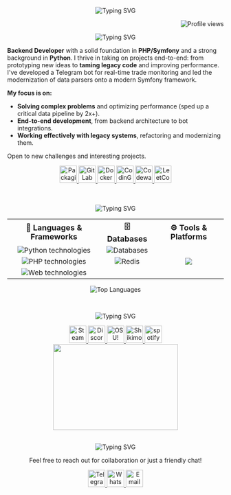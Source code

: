 <div align="center">

  ![Typing SVG](https://readme-typing-svg.herokuapp.com?font=Fira+Code&size=28&duration=6000&pause=1500&color=7aa2f7&background=FFFFFF00&center=true&vCenter=true&repeat=false&width=435&height=40&lines=Hey+there!+I'm+Dmitriy)
  
  <div align="right">
  
  ![Profile views](https://komarev.com/ghpvc/?username=dmitriy-shabash&color=7aa2f7&style=plactic&label=Views)
  
  </div>
  
  ![Typing SVG](https://readme-typing-svg.herokuapp.com?font=Fira+Code&size=20&duration=6000&pause=1500&color=7aa2f7&background=FFFFFF00&center=true&vCenter=true&repeat=false&width=435&height=20&lines=About+me)
  
  <div align="left">
  
  **Backend Developer** with a solid foundation in **PHP/Symfony** and a strong background in **Python**. 
  I thrive in taking on projects end-to-end: from prototyping new ideas to **taming legacy code** and improving performance. 
  I've developed a Telegram bot for real-time trade monitoring and led the modernization of data parsers onto a modern Symfony framework.
  
  **My focus is on:**
  - **Solving complex problems** and optimizing performance (sped up a critical data pipeline by 2x+).
  - **End-to-end development**, from backend architecture to bot integrations.
  - **Working effectively with legacy systems**, refactoring and modernizing them.
  
  Open to new challenges and interesting projects.
  
  </div>
  
  <div>
    <a href="https://packagist.org/packages/your_username/" title="packagist">
      <img width="40" height="40" src="https://img.shields.io/badge/-000000?logo=packagist&logoColor=7aa2f7&style=plastic" alt="Packagist">
    </a>
    <a href="https://gitlab.com/your_username" title="gitlab">
      <img width="40" height="40" src="https://img.shields.io/badge/-000000?logo=gitlab&logoColor=7aa2f7&style=plastic" alt="GitLab">
    </a>
    <a href="https://hub.docker.com/u/your_username" title="docker">
      <img width="40" height="40" src="https://img.shields.io/badge/-000000?logo=docker&logoColor=7aa2f7&style=plastic" alt="Docker Hub">
    </a>
    <a href="https://www.codingame.com/profile/your_id" title="codingame">
      <img width="40" height="40" src="https://img.shields.io/badge/-000000?logo=codingame&logoColor=7aa2f7&style=plastic" alt="CodinGame">
    </a>
    <a href="https://www.codewars.com/users/your_username" title="codewars">
      <img width="40" height="40" src="https://img.shields.io/badge/-000000?logo=codewars&logoColor=7aa2f7&style=plastic" alt="Codewars">
    </a>
    <a href="https://leetcode.com/u/your_username/" title="leetcode">
      <img width="40" height="40" src="https://img.shields.io/badge/-000000?logo=leetcode&logoColor=7aa2f7&style=plastic" alt="LeetCode">
    </a>
  </div>
  
  <br>
  <br>
  
  ![Typing SVG](https://readme-typing-svg.herokuapp.com?font=Fira+Code&size=20&duration=6000&pause=1500&color=7aa2f7&background=FFFFFF00&center=true&vCenter=true&repeat=false&width=435&height=20&lines=Technologies+%26+Tools)
  
  <table align="center">
    <tr>
      <th style="font-size: 18px; text-align: center;">🚀 Languages & Frameworks</th>
      <th style="font-size: 18px; text-align: center;">🗄️ Databases</th>
      <th style="font-size: 18px; text-align: center;">⚙️ Tools & Platforms</th>
    </tr>
    <tr>
      <td align="center">
        <img src="https://skillicons.dev/icons?i=python,fastapi,flask,django" alt="Python technologies">
      </td>
      <td align="center">
        <img src="https://skillicons.dev/icons?i=mysql,postgresql,sqlite" alt="Databases">
      </td>
      <td rowspan="3" align="center" style="vertical-align: middle;">
        <img src="https://skillicons.dev/icons?i=linux,bash,docker,rabbitmq,git,selenium,grafana,nginx,prometheus&perline=3"/>
      </td>
    </tr>
    <tr>
      <td align="center">
        <img src="https://skillicons.dev/icons?i=php,symfony" alt="PHP technologies">
      </td>
      <td align="center">
        <img src="https://skillicons.dev/icons?i=redis" alt="Redis">
      </td>
    </tr>
    <tr>
      <td align="center">
        <img src="https://skillicons.dev/icons?i=html,css" alt="Web technologies">
      </td>
      <td align="center">
        <!-- Пустая ячейка для выравнивания -->
      </td>
    </tr>
  </table>
  
  ![Top Languages](https://github-readme-stats.vercel.app/api/top-langs/?username=dmitriy-shabash&layout=compact&theme=tokyonight)

  <br>
  
  ![Typing SVG](https://readme-typing-svg.herokuapp.com?font=Fira+Code&size=20&duration=6000&pause=1500&color=7aa2f7&background=FFFFFF00&center=true&vCenter=true&repeat=false&width=435&height=20&lines=Beyond+the+Code)
  
  <div>
    <a href="https://store.steampowered.com/" title="steam">
      <img width="40" height="40" src="https://img.shields.io/badge/-000000?logo=steam&logoColor=7aa2f7&style=plastic" alt="Steam">
    </a>
    <a href="your_discord_link" title="discord">
      <img width="40" height="40" src="https://img.shields.io/badge/-000000?logo=discord&logoColor=7aa2f7&style=plastic" alt="Discord">
    </a>
    <a href="https://osu.ppy.sh/users/your_profile" title="osu!">
      <img width="40" height="40" src="https://img.shields.io/badge/-000000?logo=osu&logoColor=7aa2f7&style=plastic" alt="OSU!">
    </a>
    <a href="https://shikimori.one/your_profile" title="shikimori">
      <img width="40" height="40" src="https://img.shields.io/badge/-000000?logo=shikimori&logoColor=7aa2f7&style=plastic" alt="Shikimori">
    </a>
    <a href="https://shikimori.one/your_profile" title="spotify">
      <img width="40" height="40" src="https://img.shields.io/badge/-000000?logo=spotify&logoColor=7aa2f7&style=plastic" alt="spotify">
    </a>
  </div>
  
  <img width="290" height="200" src="https://i.pinimg.com/originals/a1/01/b4/a101b4cd58d9ae85a1a9f85f40e36e7b.gif" align="center">

  <br>
  <br>
  
  ![Typing SVG](https://readme-typing-svg.herokuapp.com?font=Fira+Code&size=20&duration=6000&pause=1500&color=7aa2f7&background=FFFFFF00&center=true&vCenter=true&repeat=false&width=435&height=20&lines=Connect+with+Me)
  
  Feel free to reach out for collaboration or just a friendly chat!
  
  <div>
    <a href="https://t.me/your_username" title="telegram">
      <img width="40" height="40" src="https://img.shields.io/badge/-000000?logo=telegram&logoColor=7aa2f7&style=plastic" alt="Telegram">
    </a>
    <a href="https://wa.me/your_number" title="whatsapp">
      <img width="40" height="40" src="https://img.shields.io/badge/-000000?logo=whatsapp&logoColor=7aa2f7&style=plastic" alt="WhatsApp">
    </a>
    <a href="mailto:your.email@example.com" title="mail">
      <img width="40" height="40" src="https://img.shields.io/badge/-000000?logo=gmail&logoColor=7aa2f7&style=plastic" alt="Email">
    </a>
  </div>
</div>
